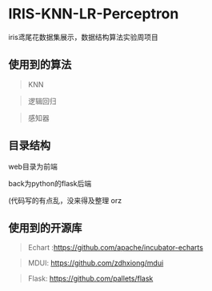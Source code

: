 # IRIS-KNN-LR-Perceptron
iris鸢尾花数据集展示，数据结构算法实验周项目

## 使用到的算法

> KNN

> 逻辑回归

> 感知器

## 目录结构
web目录为前端

back为python的flask后端

(代码写的有点乱，没来得及整理 orz

## 使用到的开源库

> Echart :https://github.com/apache/incubator-echarts

> MDUI: https://github.com/zdhxiong/mdui

> Flask: https://github.com/pallets/flask

